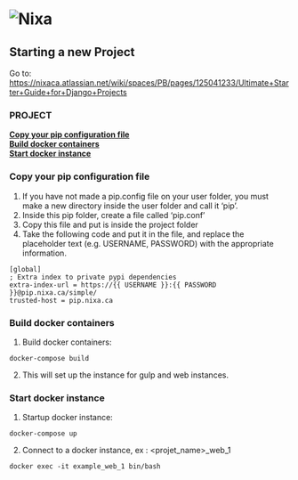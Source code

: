 # ![Nixa](https://nixaca.s3.amazonaws.com/static/nixa2/images/logo-nixa.png)
## Starting a new Project
Go to: 
https://nixaca.atlassian.net/wiki/spaces/PB/pages/125041233/Ultimate+Starter+Guide+for+Django+Projects

### PROJECT
**[Copy your pip configuration file](#markdown-header-copy-your-pip-configuration-file)**      
**[Build docker containers](#markdown-header-build-docker-containers)**          
**[Start docker instance](#markdown-header-start-docker-instance)**       


### Copy your pip configuration file
1. If you have not made a pip.config file on your user folder, you must make a new directory inside the user folder and call it ‘pip’. 
2. Inside this pip folder, create a file called ‘pip.conf’
3. Copy this file and put is inside the project folder
4. Take the following code and put it in the file, and replace the placeholder text (e.g. USERNAME, PASSWORD) with the appropriate information.
~~~~
[global]
; Extra index to private pypi dependencies
extra-index-url = https://{{ USERNAME }}:{{ PASSWORD }}@pip.nixa.ca/simple/
trusted-host = pip.nixa.ca
~~~~

### Build docker containers
1. Build docker containers: 
~~~~
docker-compose build
~~~~
2. This will set up the instance for gulp and web instances.

### Start docker instance
1. Startup docker instance:
~~~~
docker-compose up
~~~~
2. Connect to a docker instance, ex : <projet_name>_web_1
~~~~
docker exec -it example_web_1 bin/bash
~~~~

